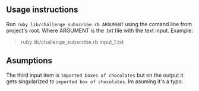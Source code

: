 ## Usage instructions

Run `ruby lib/challenge_subscribe.rb ARGUMENT` using the comand line from project's root. Where ARGUMENT is the .txt file with the text input. Example:
> ruby lib/challenge_subscribe.rb input_1.txt


## Asumptions

The third input item is `imported boxes of chocolates` but on the output it gets singularized to `imported box of chocolates`. Im asuming it's a typo.

